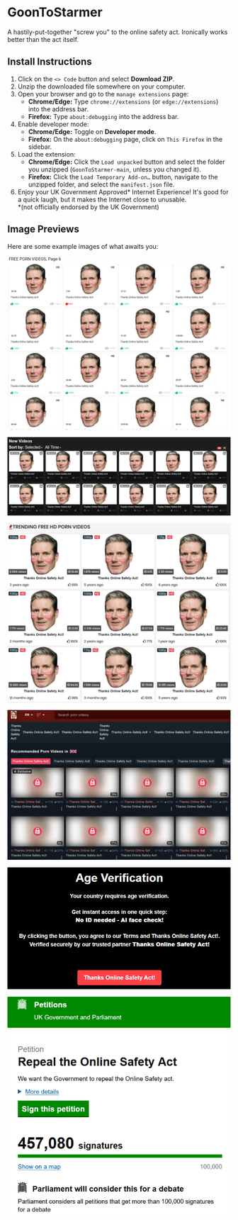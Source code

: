 # GoonToStarmer
A hastily-put-together "screw you" to the online safety act. Ironically works better than the act itself.

## Install Instructions

1.  Click on the `<> Code` button and select **Download ZIP**.
2.  Unzip the downloaded file somewhere on your computer.
3.  Open your browser and go to the `manage extensions` page:
    * **Chrome/Edge:** Type `chrome://extensions` (or `edge://extensions`) into the address bar.
    * **Firefox:** Type `about:debugging` into the address bar.
4.  Enable developer mode:
    * **Chrome/Edge:** Toggle on **Developer mode**.
    * **Firefox:** On the `about:debugging` page, click on `This Firefox` in the sidebar.
5.  Load the extension:
    * **Chrome/Edge:** Click the `Load unpacked` button and select the folder you unzipped (`GoonToStarmer-main`, unless you changed it).
    * **Firefox:** Click the `Load Temporary Add-on…` button, navigate to the unzipped folder, and select the `manifest.json` file.
6.  Enjoy your UK Government Approved* Internet Experience! It's good for a quick laugh, but it makes the Internet close to unusable.  
*(not officially endorsed by the UK Government)

## Image Previews
Here are some example images of what awaits you:

![Doesn't Keir look so bashful?](./preview_images/1.png)

![No porn for bad boys. :3](./preview_images/2.png)

![These are all free sites with no verification by the way.](./preview_images/3.png)

![Some of the replacements are a bit... aggressive.](./preview_images/4.png)

![Thanks Online Safety Act!](./preview_images/5.png)

![Sign if you haven't. "No" doesn't always mean no when it comes to law.](./preview_images/6.png)